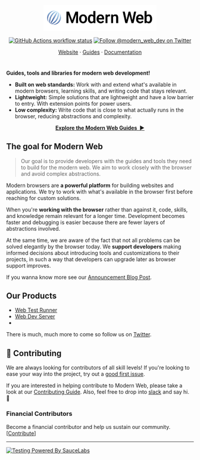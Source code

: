 <p align="center">
  <img
    width="60%"
    src="./assets/logo.png"
    alt="Modern Web"
  />
</p>

<p align="center">
  <a href="https://github.com/modernweb-dev/web/actions"
    ><img
      src="https://img.shields.io/github/workflow/status/modernweb-dev/web/Release/master?label=workflow&style=flat-square"
      alt="GitHub Actions workflow status"
  /></a>
  <a href="https://twitter.com/modern_web_dev"
    ><img
      src="https://img.shields.io/badge/twitter-@modern_web_dev-1DA1F3?style=flat-square"
      alt="Follow @modern_web_dev on Twitter"
  /></a>
</p>

<p align="center">
  <a href="https://modern-web.dev">Website</a>
  ·
  <a href="https://modern-web.dev/guides/">Guides</a>
  ·
  <a href="https://modern-web.dev/docs/">Documentation</a>
</p>

<h1></h1>

**Guides, tools and libraries for modern web development!**

- **Built on web standards:** Work with and extend what's available in modern browsers, learning skills, and writing code that stays relevant.
- **Lightweight:** Simple solutions that are lightweight and have a low barrier to entry. With extension points for power users.
- **Low complexity:** Write code that is close to what actually runs in the browser, reducing abstractions and complexity.

<p align="center">
  <a href="https://modern-web.dev/guides/"><strong>Explore the Modern Web Guides&nbsp;&nbsp;▶</strong></a>
</p>

## The goal for Modern Web

> Our goal is to provide developers with the guides and tools they need to build for the modern web. We aim to work closely with the browser and avoid complex abstractions.

Modern browsers are **a powerful platform** for building websites and applications. We try to work with what's available in the browser first before reaching for custom solutions.

When you're **working with the browser** rather than against it, code, skills, and knowledge remain relevant for a longer time. Development becomes faster and debugging is easier because there are fewer layers of abstractions involved.

At the same time, we are aware of the fact that not all problems can be solved elegantly by the browser today. We **support developers** making informed decisions about introducing tools and customizations to their projects, in such a way that developers can upgrade later as browser support improves.

If you wanna know more see our [Announcement Blog Post](https://modern-web.dev/blog/introducing-modern-web/).

## Our Products

- [Web Test Runner](https://modern-web.dev/docs/test-runner/overview/)
- [Web Dev Server](https://modern-web.dev/docs/dev-server/overview/)
-

There is much, much more to come so follow us on [Twitter](https://twitter.com/modern_web_dev).

## 🤝 Contributing

We are always looking for contributors of all skill levels! If you're looking to ease your way into the project, try out a [good first issue](https://github.com/modernweb-dev/web/issues?q=is%3Aissue+is%3Aopen+label%3A%22good+first+issue%22).

If you are interested in helping contribute to Modern Web, please take a look at our [Contributing Guide](https://github.com/modernweb-dev/web/blob/master/CONTRIBUTING.md). Also, feel free to drop into [slack](https://modern-web.dev/discover/slack/) and say hi. 👋

### Financial Contributors

Become a financial contributor and help us sustain our community. [[Contribute](https://opencollective.com/modern-web/contribute)]

---

[![Testing Powered By SauceLabs](https://opensource.saucelabs.com/images/opensauce/powered-by-saucelabs-badge-white.png?sanitize=true 'Testing Powered By SauceLabs')](https://saucelabs.com)
